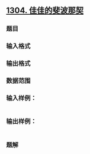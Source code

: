 ## [1304. 佳佳的斐波那契](https://www.acwing.com/problem/content/solution/1306/1/)

### 题目

### 输入格式

### 输出格式

### 数据范围

### 输入样例：

```

```

### 输出样例：

```

```

### 题解